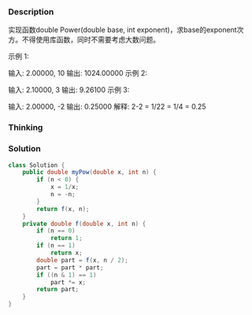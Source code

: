 ### Description

实现函数double Power(double base, int exponent)，求base的exponent次方。不得使用库函数，同时不需要考虑大数问题。

 

示例 1:

输入: 2.00000, 10
输出: 1024.00000
示例 2:

输入: 2.10000, 3
输出: 9.26100
示例 3:

输入: 2.00000, -2
输出: 0.25000
解释: 2-2 = 1/22 = 1/4 = 0.25

### Thinking

### Solution
```java
class Solution {
    public double myPow(double x, int n) {
        if (n < 0) {
            x = 1/x;
            n = -n;
        }
        return f(x, n);
    }
    private double f(double x, int n) {
        if (n == 0)
            return 1;
        if (n == 1)
            return x;
        double part = f(x, n / 2);
        part = part * part;
        if ((n & 1) == 1)
            part *= x;
        return part;
    }
}
```